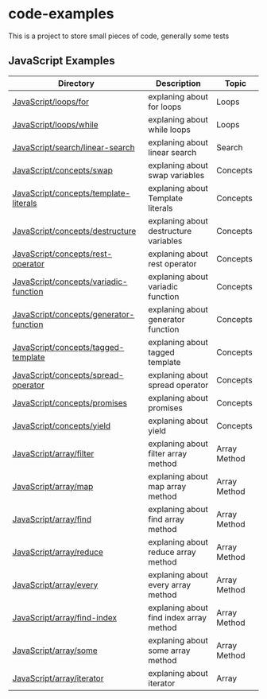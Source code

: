 # code-examples

This is a project to store small pieces of code, generally some tests

## JavaScript Examples

| Directory                                                                           | Description                             | Topic        |
| ----------------------------------------------------------------------------------- | --------------------------------------- | ------------ |
| [JavaScript/loops/for](JavaScript/loops/for.js)                                     | explaning about for loops               | Loops        |
| [JavaScript/loops/while](JavaScript/loops/while.js)                                 | explaning about while loops             | Loops        |
| [JavaScript/search/linear-search](JavaScript/search/linear-search.js)               | explaning about linear search           | Search       |
| [JavaScript/concepts/swap](JavaScript/concepts/swap.js)                             | explaning about swap variables          | Concepts     |
| [JavaScript/concepts/template-literals](JavaScript/concepts/template-literals.js)   | explaning about Template literals       | Concepts     |
| [JavaScript/concepts/destructure](JavaScript/concepts/destructure.js)               | explaning about destructure variables   | Concepts     |
| [JavaScript/concepts/rest-operator](JavaScript/concepts/rest-operator.js)           | explaning about rest operator           | Concepts     |
| [JavaScript/concepts/variadic-function](JavaScript/concepts/variadic-function.js)   | explaning about variadic function       | Concepts     |
| [JavaScript/concepts/generator-function](JavaScript/concepts/generator-function.js) | explaning about generator function      | Concepts     |
| [JavaScript/concepts/tagged-template](JavaScript/concepts/tagged-template.js)       | explaning about tagged template         | Concepts     |
| [JavaScript/concepts/spread-operator](JavaScript/concepts/spread-operator.js)       | explaning about spread operator         | Concepts     |
| [JavaScript/concepts/promises](JavaScript/concepts/promises.js)                     | explaning about promises                | Concepts     |
| [JavaScript/concepts/yield](JavaScript/concepts/yield.js)                           | explaning about yield                   | Concepts     |
| [JavaScript/array/filter](JavaScript/array/filter.js)                               | explaning about filter array method     | Array Method |
| [JavaScript/array/map](JavaScript/array/map.js)                                     | explaning about map array method        | Array Method |
| [JavaScript/array/find](JavaScript/array/find.js)                                   | explaning about find array method       | Array Method |
| [JavaScript/array/reduce](JavaScript/array/reduce.js)                               | explaning about reduce array method     | Array Method |
| [JavaScript/array/every](JavaScript/array/every.js)                                 | explaning about every array method      | Array Method |
| [JavaScript/array/find-index](JavaScript/array/find-index.js)                       | explaning about find index array method | Array Method |
| [JavaScript/array/some](JavaScript/array/some.js)                                   | explaning about some array method       | Array Method |
| [JavaScript/array/iterator](JavaScript/array/iterator.js)                           | explaning about iterator                | Array        |
